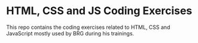 # HTML, CSS and JS Coding Exercises

This repo contains the coding exercises related to HTML, CSS and
JavaScript mostly used by BRG during his trainings.
